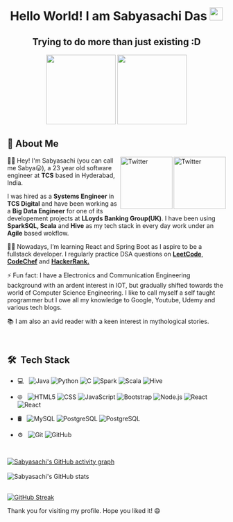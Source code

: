 <!--
**sabya2301/sabya2301** is a ✨ _special_ ✨ repository because its `README.md` (this file) appears on your GitHub profile.

Here are some ideas to get you started:

- 🔭 I’m currently working on ...
- 🌱 I’m currently learning ...
- 👯 I’m looking to collaborate on ...
- 🤔 I’m looking for help with ...
- 💬 Ask me about ...
- 📫 How to reach me: ...
- 😄 Pronouns: ...
- ⚡ Fun fact: ...
-->
<h1 align="center">Hello World! I am Sabyasachi Das <img src="https://raw.githubusercontent.com/aemmadi/aemmadi/master/wave.gif" width="30px"></h1> 
<h2 align="center">Trying to do more than just existing :D</h2>

<p align="center"> <img src="https://octodex.github.com/images/spidertocat.png" height="160px" width="160px"> <img src="https://octodex.github.com/images/plumber.jpg" height="160px" width="160px"> </p>

## :wave: About Me

<a href="https://www.instagram.com/_sabya23sachi_/" target="_blank"><img src="https://cdn2.iconfinder.com/data/icons/social-media-2199/64/social_media_isometric_3-instagram-128.png" height="120px" width="120px" alt="Twitter" align="right"></a><a href="https://www.linkedin.com/in/sabyasachi-das-2a6229159/" target="_blank"><img src="https://cdn2.iconfinder.com/data/icons/social-media-2199/64/social_media_isometric_14-linkedin-512.png" height="120px" width="120px" alt="Twitter" align="right"></a>
👨‍🎓 Hey! I'm Sabyasachi (you can call me Sabya😛), a 23 year old software engineer at **TCS** based in Hyderabad, India.

I was hired as a **Systems Engineer** in **TCS Digital** and have been working as a **Big Data Engineer** for one of its developement projects at **LLoyds Banking Group(UK)**. I have been using **SparkSQL, Scala** and **Hive** as my tech stack in every day work under an **Agile** based wokflow.

👩‍💻 Nowadays, I’m learning React and Spring Boot as I aspire to be a fullstack developer. I regularly practice DSA questions on [**LeetCode**](https://leetcode.com/user8392Cc/), [**CodeChef**](https://www.codechef.com/users/sabyasachi2301) and [**HackerRank.**](https://www.hackerrank.com/sabyasachi_das)

⚡ Fun fact: I have a Electronics and Communication Engineering background with an ardent interest in IOT, but gradually shifted towards the world of Computer Science Engineering. I like to call myself a self taught programmer but I owe all my knowledge to Google, Youtube, Udemy and various tech blogs.

📚 I am also an avid reader with a keen interest in mythological stories.

<br>

## 🛠 &nbsp;Tech Stack

- 💻 &nbsp;
  ![Java](https://img.shields.io/badge/-Java-333333?style=flat&logo=Java&logoColor=007396)
  ![Python](https://img.shields.io/badge/-Python-333333?style=flat&logo=python)
  ![C](https://img.shields.io/badge/--333333?style=flat&logo=C)
  ![Spark](https://img.shields.io/badge/-SparkSQL-333333?style=flat&logo=Spark)
  ![Scala](https://img.shields.io/badge/-Scala-333333?style=flat&logo=scala)
  ![Hive](https://img.shields.io/badge/-Hive-333333?style=flat&logo=hive)

- 🌐 &nbsp;
  ![HTML5](https://img.shields.io/badge/-HTML5-333333?style=flat&logo=HTML5)
  ![CSS](https://img.shields.io/badge/-CSS-333333?style=flat&logo=CSS3&logoColor=1572B6)
  ![JavaScript](https://img.shields.io/badge/-JavaScript-333333?style=flat&logo=javascript)
  ![Bootstrap](https://img.shields.io/badge/-Bootstrap-333333?style=flat&logo=bootstrap&logoColor=563D7C)
  ![Node.js](https://img.shields.io/badge/-Node.js-333333?style=flat&logo=node.js)
  ![React](https://img.shields.io/badge/-React-333333?style=flat&logo=react)
  ![React](https://img.shields.io/badge/-SpringBoot-333333?style=flat&logo=SpringBoot)
- 🛢 &nbsp;
  ![MySQL](https://img.shields.io/badge/-MySQL-333333?style=flat&logo=mysql)
  ![PostgreSQL](https://img.shields.io/badge/-PostgreSQL-333333?style=flat&logo=postgresql)
  ![PostgreSQL](https://img.shields.io/badge/-MongoDB-333333?style=flat&logo=mongodb)
- ⚙️ &nbsp;
  ![Git](https://img.shields.io/badge/-Git-333333?style=flat&logo=git)
  ![GitHub](https://img.shields.io/badge/-GitHub-333333?style=flat&logo=github)

<br>

[![Sabyasachi's GitHub activity graph](https://activity-graph.herokuapp.com/graph?username=sabya2301&theme=xcode)](https://git.io/ShreyaPrasad1209)
<br>
<br>
![Sabyasachi's GitHub stats](https://github-readme-stats.vercel.app/api/?username=sabya2301&theme=prussian&show_icons=true&count_private=true)
<br />
<br>

[![GitHub Streak](http://github-readme-streak-stats.herokuapp.com?user=sabya2301&theme=prussian&hide_border=true)](https://git.io/streak-stats)

Thank you for visiting my profile. Hope you liked it! 😄
